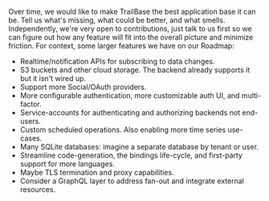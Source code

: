 Over time, we would like to make TrailBase the best application base it can be.
Tell us what's missing, what could be better, and what smells.
Independently, we're very open to contributions, just talk to us first so we
can figure out how any feature will fit into the overall picture and minimize
friction.
For context, some larger features we have on our Roadmap:

- Realtime/notification APIs for subscribing to data changes.
- S3 buckets and other cloud storage. The backend already supports it but it isn't wired up.
- Support more Social/OAuth providers.
- More configurable authentication, more customizable auth UI, and multi-factor.
- Service-accounts for authenticating and authorizing backends not end-users.
- Custom scheduled operations. Also enabling more time series use-cases.
- Many SQLite databases: imagine a separate database by tenant or user.
- Streamline code-generation, the bindings life-cycle, and first-party
  support for more languages.
- Maybe TLS termination and proxy capabilities.
- Consider a GraphQL layer to address fan-out and integrate external
  resources.
